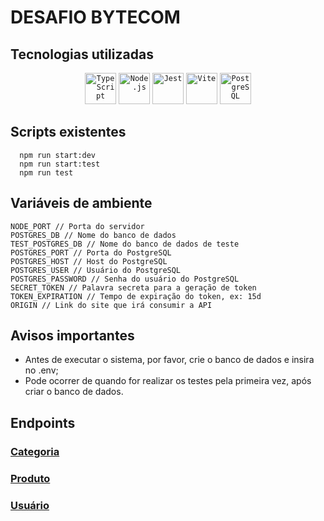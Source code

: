 # DESAFIO BYTECOM

## Tecnologias utilizadas
<div align="center">
	<code><img width="50" src="https://user-images.githubusercontent.com/25181517/183890598-19a0ac2d-e88a-4005-a8df-1ee36782fde1.png" alt="TypeScript" title="TypeScript"/></code>
	<code><img width="50" src="https://user-images.githubusercontent.com/25181517/183568594-85e280a7-0d7e-4d1a-9028-c8c2209e073c.png" alt="Node.js" title="Node.js"/></code>
	<code><img width="50" src="https://user-images.githubusercontent.com/25181517/187955005-f4ca6f1a-e727-497b-b81b-93fb9726268e.png" alt="Jest" title="Jest"/></code>
	<code><img width="50" src="https://github.com/marwin1991/profile-technology-icons/assets/62091613/b40892ef-efb8-4b0e-a6b5-d1cfc2f3fc35" alt="Vite" title="Vite"/></code>
	<code><img width="50" src="https://user-images.githubusercontent.com/25181517/117208740-bfb78400-adf5-11eb-97bb-09072b6bedfc.png" alt="PostgreSQL" title="PostgreSQL"/></code>
</div>

## Scripts existentes

```
  npm run start:dev
  npm run start:test
  npm run test
```

## Variáveis de ambiente

```
NODE_PORT // Porta do servidor
POSTGRES_DB // Nome do banco de dados
TEST_POSTGRES_DB // Nome do banco de dados de teste
POSTGRES_PORT // Porta do PostgreSQL
POSTGRES_HOST // Host do PostgreSQL
POSTGRES_USER // Usuário do PostgreSQL
POSTGRES_PASSWORD // Senha do usuário do PostgreSQL
SECRET_TOKEN // Palavra secreta para a geração de token
TOKEN_EXPIRATION // Tempo de expiração do token, ex: 15d
ORIGIN // Link do site que irá consumir a API
```

## Avisos importantes

- Antes de executar o sistema, por favor, crie o banco de dados e insira no .env;
- Pode ocorrer de quando for realizar os testes pela primeira vez, após criar o banco de dados.

## Endpoints
### <a href="./docs/categoria.md">Categoria</a>
### <a href="./docs/produto.md">Produto</a>
### <a href="./docs/usuario.md">Usuário</a>